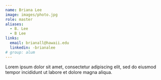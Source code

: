```yaml
---
name: Briana Lee
image: images/photo.jpg
role: master
aliases:
  - B. Lee
  - B Lee
links:
  email: brianall@hawaii.edu 
  linkedin: -brianalee
# group: alum
---
```


Lorem ipsum dolor sit amet, consectetur adipiscing elit, sed do eiusmod tempor incididunt ut labore et dolore magna aliqua.
